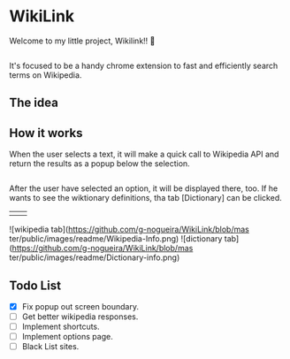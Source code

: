 # WikiLink
Welcome to my little project, Wikilink!! 🖖

 <p align="center">
 <img src="https://github.com/g-nogueira/WikiLink/blob/master/public/images/icon01/01wikilink128.png?raw=true" alt="">
 </p>

It's focused to be a handy chrome extension to fast and efficiently search terms on Wikipedia.

## The idea

## How it works
When the user selects a text, it will make a quick call to Wikipedia API and return the results as a popup below the selection.

 <p align="center">
    <img style="max-width: 50%;" src="https://github.com/g-nogueira/WikiLink/blob/master/public/images/readme/popup-demo.svg" alt="">
 </p>
 
After the user have selected an option, it will be displayed there, too. If he wants to see the wiktionary definitions, tha tab [Dictionary] can be clicked.


<table>
    <tr>
        <td>
            <img    src="https://github.com/g-nogueira/WikiLink/blob/mas   ter/public/images/readme/Wikipedia-Info.png" alt="">
        </td>
        <td>
            <img    src="https://github.com/g-nogueira/WikiLink/blob/mas   ter/public/images/readme/Dictionary-info.png"  alt="">
        </td>
    </tr>
</table>


![wikipedia tab](https://github.com/g-nogueira/WikiLink/blob/mas   ter/public/images/readme/Wikipedia-Info.png) ![dictionary tab](https://github.com/g-nogueira/WikiLink/blob/mas   ter/public/images/readme/Dictionary-info.png)

## Todo List
- [x] Fix popup out screen boundary.
- [ ] Get better wikipedia responses.
- [ ] Implement shortcuts.
- [ ] Implement options page.
- [ ] Black List sites.